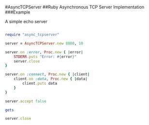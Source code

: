 #AsyncTCPServer
##Ruby Asynchronous TCP Server Implementation 
###Example

A simple echo server

```ruby

require "async_tcpserver"

server = AsyncTCPServer.new 8000, 10

server.on :error, Proc.new { |error|
	STDERR.puts "Error: #{error}"
	server.close
}

server.on :connect, Proc.new { |client| 
	client.on :data, Proc.new { |data|
		client.puts data
	}
}

server.accept false

gets

server.close
```


